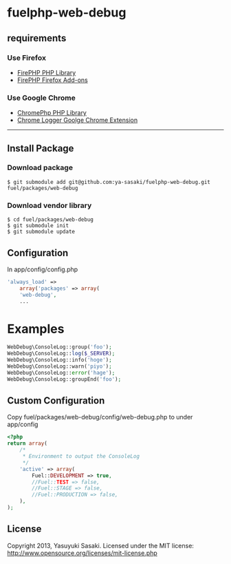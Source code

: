 # fuelphp-web-debug

## requirements

### Use Firefox

* [FirePHP PHP Library](https://github.com/firephp/firephp-core)
* [FirePHP Firefox Add-ons](https://addons.mozilla.org/ja/firefox/addon/firephp/)

### Use Google Chrome

* [ChromePhp PHP Library](https://github.com/ccampbell/chromephp)
* [Chrome Logger Goolge Chrome Extension](https://chrome.google.com/webstore/detail/chrome-logger/noaneddfkdjfnfdakjjmocngnfkfehhd)

---

## Install Package

### Download package
	$ git submodule add git@github.com:ya-sasaki/fuelphp-web-debug.git fuel/packages/web-debug

### Download vendor library

	$ cd fuel/packages/web-debug
	$ git submodule init
	$ git submodule update
	    
## Configuration
In app/config/config.php

```php
'always_load' => 
    array('packages' => array(
    'web-debug',
    ...
```

# Examples

```php
WebDebug\ConsoleLog::group('foo');
WebDebug\ConsoleLog::log($_SERVER);            
WebDebug\ConsoleLog::info('hoge');            
WebDebug\ConsoleLog::warn('piyo');            
WebDebug\ConsoleLog::error('hage');            
WebDebug\ConsoleLog::groupEnd('foo');
```

## Custom Configuration

Copy fuel/packages/web-debug/config/web-debug.php to under app/config

```php
<?php
return array(
    /*
     * Environment to output the ConsoleLog
     */
    'active' => array(
        Fuel::DEVELOPMENT => true,
        //Fuel::TEST => false,
        //Fuel::STAGE => false,
        //Fuel::PRODUCTION => false,
    ),
);
```

## License

Copyright 2013, Yasuyuki Sasaki. Licensed under the MIT license: http://www.opensource.org/licenses/mit-license.php
